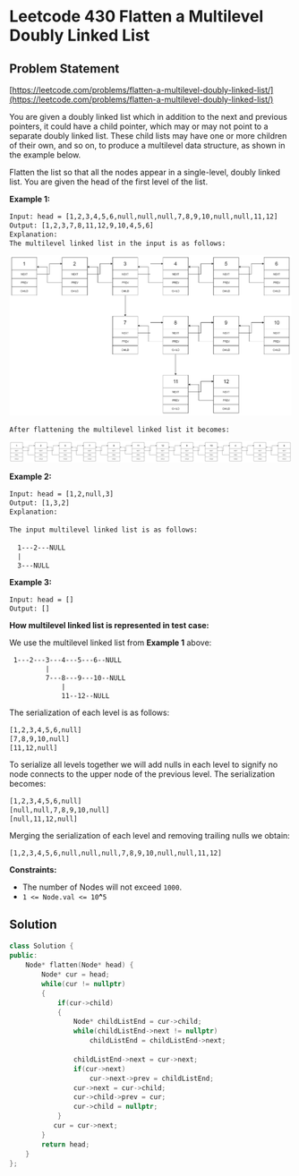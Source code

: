 # Leetcode 430 Flatten a Multilevel Doubly Linked List

## Problem Statement

[https://leetcode.com/problems/flatten-a-multilevel-doubly-linked-list/](https://leetcode.com/problems/flatten-a-multilevel-doubly-linked-list/)

You are given a doubly linked list which in addition to the next and previous pointers, it could have a child pointer, which may or may not point to a separate doubly linked list. These child lists may have one or more children of their own, and so on, to produce a multilevel data structure, as shown in the example below.

Flatten the list so that all the nodes appear in a single-level, doubly linked list. You are given the head of the first level of the list.

**Example 1:**

```text
Input: head = [1,2,3,4,5,6,null,null,null,7,8,9,10,null,null,11,12]
Output: [1,2,3,7,8,11,12,9,10,4,5,6]
Explanation:
The multilevel linked list in the input is as follows:
```

![](../../.gitbook/assets/image%20%281%29.png)

```text
After flattening the multilevel linked list it becomes:
```

![](../../.gitbook/assets/image%20%284%29.png)

**Example 2:**

```text
Input: head = [1,2,null,3]
Output: [1,3,2]
Explanation:

The input multilevel linked list is as follows:

  1---2---NULL
  |
  3---NULL
```

**Example 3:**

```text
Input: head = []
Output: []
```

**How multilevel linked list is represented in test case:**

We use the multilevel linked list from **Example 1** above:

```text
 1---2---3---4---5---6--NULL
         |
         7---8---9---10--NULL
             |
             11--12--NULL
```

The serialization of each level is as follows:

```text
[1,2,3,4,5,6,null]
[7,8,9,10,null]
[11,12,null]
```

To serialize all levels together we will add nulls in each level to signify no node connects to the upper node of the previous level. The serialization becomes:

```text
[1,2,3,4,5,6,null]
[null,null,7,8,9,10,null]
[null,11,12,null]
```

Merging the serialization of each level and removing trailing nulls we obtain:

```text
[1,2,3,4,5,6,null,null,null,7,8,9,10,null,null,11,12]
```

**Constraints:**

* The number of Nodes will not exceed `1000`.
* `1 <= Node.val <= 10`**^**`5`

## Solution

```cpp
class Solution {
public:
    Node* flatten(Node* head) {
        Node* cur = head;
        while(cur != nullptr)
        {
            if(cur->child)
            {
                Node* childListEnd = cur->child;
                while(childListEnd->next != nullptr)
                    childListEnd = childListEnd->next;
            
                childListEnd->next = cur->next;
                if(cur->next)
                    cur->next->prev = childListEnd;
                cur->next = cur->child;
                cur->child->prev = cur;
                cur->child = nullptr;
            }
           cur = cur->next;
        }
        return head;
    }
};
```

